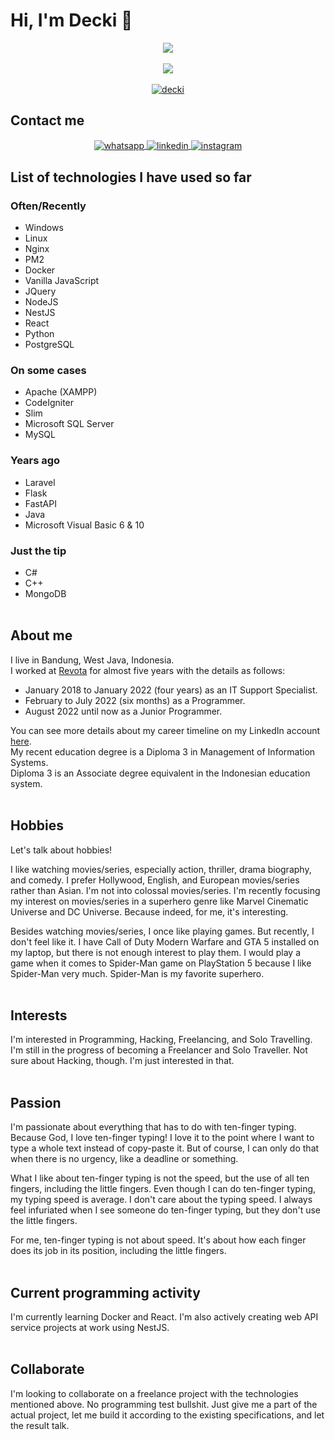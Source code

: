 <h1> Hi, I'm Decki 👋</h1>

<p align="center">
<a href="https://github-readme-stats.vercel.app/api?username=deckiherdiawans&show_icons=true&bg_color=0d1117&text_color=ffffff" target="_blank">
<img src="https://github-readme-stats.vercel.app/api?username=deckiherdiawans&show_icons=true&bg_color=0d1117&text_color=ffffff" />
</a>
<br><br>
<a href="https://github-readme-stats.vercel.app/api/top-langs/?username=deckiherdiawans&layout=compact&bg_color=0d1117&text_color=ffffff" target="_blank">
<img src="https://github-readme-stats.vercel.app/api/top-langs/?username=deckiherdiawans&layout=compact&bg_color=0d1117&text_color=ffffff" />
</a>
<br><br>
<a href="http://github-readme-streak-stats.herokuapp.com?user=deckiherdiawans&theme=tokyonight_duo" target="_blank">
<img src="http://github-readme-streak-stats.herokuapp.com?user=deckiherdiawans&theme=tokyonight_duo" alt="decki" />
</a>
</p>

## Contact me

<p align="center">
<a href="https://api.whatsapp.com/send?phone=6282216668131">
<img align="center" src="https://github.com/keikomori/icons-badges/blob/master/badges/WhatsApp/whatsapp.svg" alt="whatsapp" />
</a>
<a href="https://linkedin.com/in/decki/">
<img align="center" src="https://github.com/keikomori/icons-badges/blob/master/badges/LinkedIn/linkedin.svg" alt="linkedin" />
</a>
<a href="https://instagram.com/decki.id/">
<img align="center" src="https://github.com/keikomori/icons-badges/blob/master/badges/Instagram/instagram.svg" alt="instagram" />
</a>
</p>

## List of technologies I have used so far

### Often/Recently
- Windows
- Linux
- Nginx
- PM2
- Docker
- Vanilla JavaScript
- JQuery
- NodeJS
- NestJS
- React
- Python
- PostgreSQL

### On some cases
- Apache (XAMPP)
- CodeIgniter
- Slim
- Microsoft SQL Server
- MySQL

### Years ago
- Laravel
- Flask
- FastAPI
- Java
- Microsoft Visual Basic 6 & 10

### Just the tip
- C#
- C++
- MongoDB<br><br>

## About me

I live in Bandung, West Java, Indonesia.<br>
I worked at [Revota](https://github.com/revota) for almost five years with the details as follows:<br>

- January 2018 to January 2022 (four years) as an IT Support Specialist.
- February to July 2022 (six months) as a Programmer.
- August 2022 until now as a Junior Programmer.

You can see more details about my career timeline on my LinkedIn account [here](https://linkedin.com/in/decki/).<br>
My recent education degree is a Diploma 3 in Management of Information Systems.<br>
Diploma 3 is an Associate degree equivalent in the Indonesian education system.<br><br>

## Hobbies

Let's talk about hobbies!

I like watching movies/series, especially action, thriller, drama biography, and comedy. I prefer Hollywood, English, and European movies/series rather than Asian. I'm not into colossal movies/series. I'm recently focusing my interest on movies/series in a superhero genre like Marvel Cinematic Universe and DC Universe. Because indeed, for me, it's interesting.

Besides watching movies/series, I once like playing games. But recently, I don't feel like it. I have Call of Duty Modern Warfare and GTA 5 installed on my laptop, but there is not enough interest to play them. I would play a game when it comes to Spider-Man game on PlayStation 5 because I like Spider-Man very much. Spider-Man is my favorite superhero.<br><br>

## Interests

I'm interested in Programming, Hacking, Freelancing, and Solo Travelling. I'm still in the progress of becoming a Freelancer and Solo Traveller. Not sure about Hacking, though. I'm just interested in that.<br><br>

## Passion

I'm passionate about everything that has to do with ten-finger typing. Because God, I love ten-finger typing! I love it to the point where I want to type a whole text instead of copy-paste it. But of course, I can only do that when there is no urgency, like a deadline or something.

What I like about ten-finger typing is not the speed, but the use of all ten fingers, including the little fingers. Even though I can do ten-finger typing, my typing speed is average. I don't care about the typing speed. I always feel infuriated when I see someone do ten-finger typing, but they don't use the little fingers.

For me, ten-finger typing is not about speed. It's about how each finger does its job in its position, including the little fingers.<br><br>

## Current programming activity

I'm currently learning Docker and React. I'm also actively creating web API service projects at work using NestJS.<br><br>

## Collaborate

I'm looking to collaborate on a freelance project with the technologies mentioned above. No programming test bullshit. Just give me a part of the actual project, let me build it according to the existing specifications, and let the result talk.<br><br>
